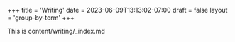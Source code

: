 +++
title = 'Writing'
date = 2023-06-09T13:13:02-07:00
draft = false
layout = 'group-by-term'
+++

This is content/writing/_index.md
